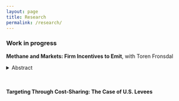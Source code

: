 ```yaml
---
layout: page
title: Research
permalink: /research/
---
```


### Work in progress
**Methane and Markets: Firm Incentives to Emit**, with Toren Fronsdal
<details>
  <summary>Abstract</summary>
  
  As the primary component of natural gas, methane is both a powerful greenhouse gas and a valuable commodity. We explore the economic factors that influence firms' decisions to emit rather than to sell the gas that they produce. Using novel data on methane emissions from the Permian Basin, we provide empirical evidence that emissions respond to high-frequency price variation. In particular, emissions are positively correlated with capacity constraints in natural gas processing and pipelines, as captured by the Henry-Waha Hub price spread. To rationalize these dynamics, we present a model of the natural gas industry in which firms make production and emissions decisions in response to oil and gas prices, as well as the cost of capturing and transporting gas. The model implies a substantial social cost to insufficient processing and transmission capacity.


</details> 
<!-- <details>
  <summary>PDF summary</summary>
  <a href="/pdfs/methane_note_latest.pdf">Summary</a>
</details>  -->


<br/><br/>
**Targeting Through Cost-Sharing: The Case of U.S. Levees**